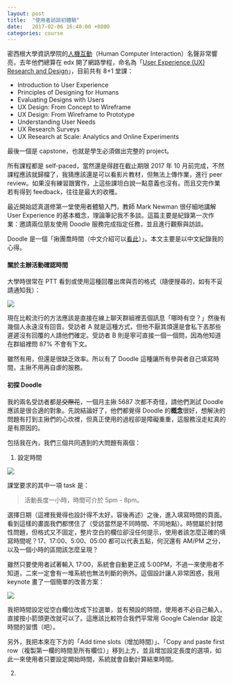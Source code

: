 ```yaml
---
layout: post
title:  "使用者訪談初體驗"
date:   2017-02-06 16:40:00 +0800
categories: course
---
```


密西根大學資訊學院的[人機互動](https://www.si.umich.edu/academics/msi/human-computer-interaction-hci)（Human Computer Interaction）名聲非常響亮，去年他們總算在 edx 開了網路學程，命名為「[User Experience (UX) Research and Design](https://www.edx.org/micromasters/michiganx-user-experience-ux-research-and-design)」，目前共有 8+1 堂課：

* Introduction to User Experience
* Principles of Designing for Humans
* Evaluating Designs with Users
* UX Design: From Concept to Wireframe
* UX Design: From Wireframe to Prototype
* Understanding User Needs
* UX Research Surveys
* UX Research at Scale: Analytics and Online Experiments

最後一個是 capstone，也就是學生必須做出完整的 project。

所有課程都是 self-paced，當然還是得趕在截止期限 2017 年 10 月前完成，不然課程應該就歸檔了，我猜應該還是可以看影片教材，但無法上傳作業，進行 peer review。如果沒有練習跟實作，上這些課坦白說一點意義也沒有。而且交完作業若有得到 feedback，往往是最大的收穫。

最近開始認真選修第一堂使用者體驗入門，教師 Mark Newman 很仔細地講解 User Experience 的基本概念，理論筆記我不多談。這篇主要是紀錄第一次作業：邀請兩位朋友使用 Doodle 服務完成指定任務，並且進行觀察與訪談。

Doodle 是一個「揪團喬時間（中文介紹可以[看此](https://free.com.tw/doodle/)）」。本文主要是以中文紀錄我的心得。

#### 關於主辦活動確認時間

大學時很常在 PTT 看到或使用這種回覆出席與否的格式（隨便搜尋的，如有不妥請通知我）：

![](http://i.imgur.com/bOAzQGc.png)

現在比較流行的方法應該是直接在線上聊天群組裡丟個訊息「哪時有空？」然後有幾個人永遠沒有回音。受訪者 A 就是這種方式，但他不厭其煩還是會私下丟那些遲遲沒有回覆的人請他們確定。受訪者 B 則是寧可直接一個一個問，因為他知道在群組裡問 87% 不會有下文。

雖然有用，但還是很缺乏效率。所以有了 Doodle 這種讓所有參與者自己填寫時間，主揪不用再自虐的服務。

#### 初探 Doodle

我的兩名受訪者都是<del>交際花</del>，一個月主揪 5687 次都不奇怪，請他們測試 Doodle 應該是很合適的對象。先說結論好了，他們都覺得 Doodle 的<b>概念</b>很好，想解決的問題有打到主揪們的心坎裡，但真正使用的過程卻是障礙重重，這服務沒走紅真的是有原因的。

包括我在內，我們三個共同遇到的大問題有兩個：

1. 設定時間

![](http://i.imgur.com/zn8b3XM.png)

課堂要求的其中一項 task 是：

> 活動長度一小時，時間可介於 5pm - 8pm。

選擇日期（這裡我覺得也設計得不太好，容後再述）之後，進入填寫時間的頁面。看到這樣的畫面我們都愣住了（受訪當然是不同時間、不同地點）。時間屬於封閉性問題，但格式又不固定，整片空白的欄位卻沒任何提示，使用者該怎麼正確的填寫時間呢？17、17:00、5:00、05:00 都可以代表五點，何況還有 AM/PM 之分，以及一個小時的區間該怎麼呈現？

雖然只要使用者試著輸入 17:00，系統會自動更正成 5:00PM，不過一來使用者不知道，二來一定會有一堆系統也無法判斷的例外。這個設計讓人非常困惑，我用 keynote 畫了一個簡單的改善方案：

![](http://i.imgur.com/UK4ItU4.png)

我把時間設定從空白欄位改成下拉選單，並有預設的時間，使用者不必自己輸入，直接按小箭頭更改就可以了。這應該比較符合我們平常用 Google Calendar 設定時間的習慣（吧）。

另外，我把本來在下方的「Add time slots（增加時間）」、「Copy and paste first row（複製第一欄的時間至所有欄位）」移到上方，並且增加設定長度的選項，如此一來使用者只要設定開始時間，系統就會自動計算結束時間。

2. 